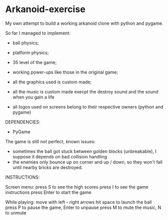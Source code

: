 # Arkanoid-exercise
My own attempt to build a working arkanoid clone with python and pygame.

So far I managed to implement:
- ball physics;
- platform physics;
- 35 level of the game;
- working power-ups like those in the original game;
- all the graphics used is custom made;
- all the music is custom made execpt the destroy sound and the sound when you gain a life

- all logos used on screens belong to their respective owners (python and pygame)

DEPENDENCIES:
- PyGame

The game is still not perfect, known issues:
- sometimes the ball got stuck between golden blocks (unbreakable), I suppose it depends on bad collision handling
- the enemies only bounce up on corner and up / down, so they won't fall until nearby bricks are destroyed.

INSTRUCTIONS:

Screen menu:
  press S to see the high scores
  press I to see the game instructions
  press Enter to start the game

While playing:
  move with left - right arrows
  hit space to launch the ball
  press P to pause the game, Enter to unpause
  press M to mute the music, N to unmute
